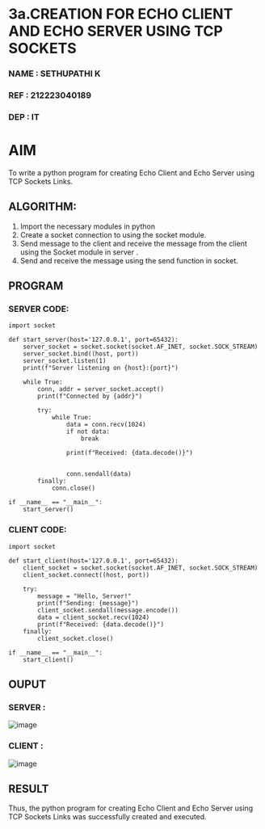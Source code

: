 # 3a.CREATION FOR ECHO CLIENT AND ECHO SERVER USING TCP SOCKETS
### NAME   : SETHUPATHI K
### REF    : 212223040189
### DEP    : IT
# AIM
To write a python program for creating Echo Client and Echo Server using TCP
Sockets Links.
## ALGORITHM:
1. Import the necessary modules in python
2. Create a socket connection to using the socket module.
3. Send message to the client and receive the message from the client using the Socket module in
 server .
4. Send and receive the message using the send function in socket.
## PROGRAM
### SERVER CODE:
```PY
import socket

def start_server(host='127.0.0.1', port=65432):
    server_socket = socket.socket(socket.AF_INET, socket.SOCK_STREAM)
    server_socket.bind((host, port))
    server_socket.listen(1)
    print(f"Server listening on {host}:{port}")

    while True:
        conn, addr = server_socket.accept()
        print(f"Connected by {addr}")

        try:
            while True:
                data = conn.recv(1024)
                if not data:
                    break  

                print(f"Received: {data.decode()}")

                
                conn.sendall(data)
        finally:
            conn.close()

if __name__ == "__main__":
    start_server()
```
###  CLIENT CODE:
```PY
import socket

def start_client(host='127.0.0.1', port=65432):
    client_socket = socket.socket(socket.AF_INET, socket.SOCK_STREAM)
    client_socket.connect((host, port))

    try:
        message = "Hello, Server!"
        print(f"Sending: {message}")
        client_socket.sendall(message.encode())
        data = client_socket.recv(1024)
        print(f"Received: {data.decode()}")
    finally:
        client_socket.close()

if __name__ == "__main__":
    start_client()
```

## OUPUT
### SERVER :
![image](https://github.com/user-attachments/assets/c1ffeab7-a3d6-43cf-9974-46d66e21cc6f)

### CLIENT :
![image](https://github.com/user-attachments/assets/79903db0-e38a-4a28-91f1-045a6d96f650)

## RESULT
Thus, the python program for creating Echo Client and Echo Server using TCP Sockets Links 
was successfully created and executed.
